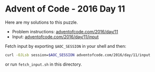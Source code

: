 # Advent of Code - 2016 Day 11
Here are my solutions to this puzzle.

* Problem instructions: [adventofcode.com/2016/day/11](https://adventofcode.com/2016/day/11)
* Input: [adventofcode.com/2016/day/11/input](https://adventofcode.com/2016/day/11/input)

Fetch input by exporting `$AOC_SESSION` in your shell and then:
```bash
curl -OJLsb session=$AOC_SESSION adventofcode.com/2016/day/11/input
```

or run `fetch_input.sh` in this directory.
